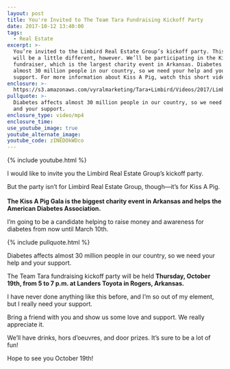 ```yaml
---
layout: post
title: You're Invited to The Team Tara Fundraising Kickoff Party
date: 2017-10-12 13:40:00
tags:
  - Real Estate
excerpt: >-
  You’re invited to the Limbird Real Estate Group’s kickoff party. This year’s
  will be a little different, however. We’ll be participating in the Kiss A Pig
  fundraiser, which is the largest charity event in Arkansas. Diabetes affects
  almost 30 million people in our country, so we need your help and your
  support. For more information about Kiss A Pig, watch this short video.
enclosure: >-
  https://s3.amazonaws.com/vyralmarketing/Tara+Limbird/Videos/2017/Limbird+Real+Estate+Group-.mp4
pullquote: >-
  Diabetes affects almost 30 million people in our country, so we need your help
  and your support.
enclosure_type: video/mp4
enclosure_time:
use_youtube_image: true
youtube_alternate_image:
youtube_code: zINEDOkWDco
---
```



{% include youtube.html %}

I would like to invite you the Limbird Real Estate Group’s kickoff party.

But the party isn’t for Limbird Real Estate Group, though—it’s for Kiss A Pig.<br><br>**The Kiss A Pig Gala is the biggest charity event in Arkansas and helps the American Diabetes Association.**

I’m going to be a candidate helping to raise money and awareness for diabetes from now until March 10th.

{% include pullquote.html %}

Diabetes affects almost 30 million people in our country, so we need your help and your support.

The Team Tara fundraising kickoff party will be held **Thursday, October 19th, from 5 to 7 p.m. at Landers Toyota in Rogers, Arkansas.**

I have never done anything like this before, and I’m so out of my element, but I really need your support.

Bring a friend with you and show us some love and support. We really appreciate it.

We’ll have drinks, hors d’oeuvres, and door prizes. It’s sure to be a lot of fun!

Hope to see you October 19th!